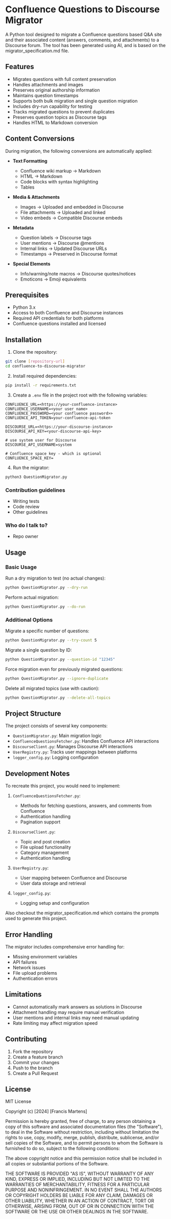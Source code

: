 # Confluence Questions to Discourse Migrator

A Python tool designed to migrate a Confluence questions based Q&A site and their associated content (answers, comments, and attachments) to a Discourse forum.
The tool has been generated using AI, and is based on the migrator_specification.md file.

## Features

- Migrates questions with full content preservation
- Handles attachments and images
- Preserves original authorship information
- Maintains question timestamps
- Supports both bulk migration and single question migration
- Includes dry-run capability for testing
- Tracks migrated questions to prevent duplicates
- Preserves question topics as Discourse tags
- Handles HTML to Markdown conversion

## Content Conversions

During migration, the following conversions are automatically applied:

- **Text Formatting**
  - Confluence wiki markup → Markdown
  - HTML → Markdown
  - Code blocks with syntax highlighting
  - Tables
  
- **Media & Attachments**
  - Images → Uploaded and embedded in Discourse
  - File attachments → Uploaded and linked
  - Video embeds → Compatible Discourse embeds

- **Metadata**
  - Question labels → Discourse tags
  - User mentions → Discourse @mentions
  - Internal links → Updated Discourse URLs
  - Timestamps → Preserved in Discourse format
  
- **Special Elements**
  - Info/warning/note macros → Discourse quotes/notices
  - Emoticons → Emoji equivalents
  

## Prerequisites

- Python 3.x
- Access to both Confluence and Discourse instances
- Required API credentials for both platforms
- Confluence questions installed and licensed

## Installation

1. Clone the repository:
```bash
git clone [repository-url]
cd confluence-to-discourse-migrator
```

2. Install required dependencies:
```bash
pip install -r requirements.txt
```

3. Create a `.env` file in the project root with the following variables:
```env
CONFLUENCE_URL=<https://your-confluence-instance>
CONFLUENCE_USERNAME=<your user name>
CONFLUENCE_PASSWORD=<your confluence password>>
CONFLUENCE_API_TOKEN=your-confluence-api-token

DISCOURSE_URL=<https://your-discourse-instance>
DISCOURSE_API_KEY=<your-discourse-api-key>

# use system user for Discourse
DISCOURSE_API_USERNAME=system

# Confluence space key - which is optional
CONFLUENCE_SPACE_KEY=

```

4. Run the migrator:
```bash
python3 QuestionMigrator.py
```

### Contribution guidelines ###

* Writing tests
* Code review
* Other guidelines

### Who do I talk to? ###

* Repo owner

## Usage

### Basic Usage

Run a dry migration to test (no actual changes):
```bash
python QuestionMigrator.py --dry-run
```

Perform actual migration:
```bash
python QuestionMigrator.py --do-run
```

### Additional Options

Migrate a specific number of questions:
```bash
python QuestionMigrator.py --try-count 5
```

Migrate a single question by ID:
```bash
python QuestionMigrator.py --question-id "12345"
```

Force migration even for previously migrated questions:
```bash
python QuestionMigrator.py --ignore-duplicate
```

Delete all migrated topics (use with caution):
```bash
python QuestionMigrator.py --delete-all-topics
```

## Project Structure

The project consists of several key components:

- `QuestionMigrator.py`: Main migration logic
- `ConfluenceQuestionsFetcher.py`: Handles Confluence API interactions
- `DiscourseClient.py`: Manages Discourse API interactions
- `UserRegistry.py`: Tracks user mappings between platforms
- `logger_config.py`: Logging configuration

## Development Notes

To recreate this project, you would need to implement:

1. `ConfluenceQuestionsFetcher.py`:
   - Methods for fetching questions, answers, and comments from Confluence
   - Authentication handling
   - Pagination support

2. `DiscourseClient.py`:
   - Topic and post creation
   - File upload functionality
   - Category management
   - Authentication handling

3. `UserRegistry.py`:
   - User mapping between Confluence and Discourse
   - User data storage and retrieval

4. `logger_config.py`:
   - Logging setup and configuration


Also checkout the migrator_specification.md which contains the prompts used to generate this project.


## Error Handling

The migrator includes comprehensive error handling for:
- Missing environment variables
- API failures
- Network issues
- File upload problems
- Authentication errors

## Limitations

- Cannot automatically mark answers as solutions in Discourse
- Attachment handling may require manual verification
- User mentions and internal links may need manual updating
- Rate limiting may affect migration speed

## Contributing

1. Fork the repository
2. Create a feature branch
3. Commit your changes
4. Push to the branch
5. Create a Pull Request

## License

MIT License

Copyright (c) [2024] [Francis Martens]

Permission is hereby granted, free of charge, to any person obtaining a copy
of this software and associated documentation files (the "Software"), to deal
in the Software without restriction, including without limitation the rights
to use, copy, modify, merge, publish, distribute, sublicense, and/or sell
copies of the Software, and to permit persons to whom the Software is
furnished to do so, subject to the following conditions:

The above copyright notice and this permission notice shall be included in all
copies or substantial portions of the Software.

THE SOFTWARE IS PROVIDED "AS IS", WITHOUT WARRANTY OF ANY KIND, EXPRESS OR
IMPLIED, INCLUDING BUT NOT LIMITED TO THE WARRANTIES OF MERCHANTABILITY,
FITNESS FOR A PARTICULAR PURPOSE AND NONINFRINGEMENT. IN NO EVENT SHALL THE
AUTHORS OR COPYRIGHT HOLDERS BE LIABLE FOR ANY CLAIM, DAMAGES OR OTHER
LIABILITY, WHETHER IN AN ACTION OF CONTRACT, TORT OR OTHERWISE, ARISING FROM,
OUT OF OR IN CONNECTION WITH THE SOFTWARE OR THE USE OR OTHER DEALINGS IN THE
SOFTWARE.